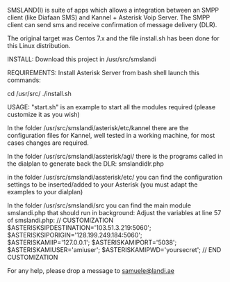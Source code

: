 SMSLAND(I) is suite of apps which allows a  integration  between an
SMPP client (like Diafaan SMS) and Kannel + Asterisk Voip Server.
The SMPP client can send sms and receive confirmation of message delivery (DLR).

The original target was Centos 7.x and the file install.sh has been done for
this Linux distribution.

INSTALL:
Download this project in /usr/src/smslandi

REQUIREMENTS:
Install Asterisk Server
from bash shell launch this commands:

cd /usr/src/
./install.sh

USAGE:
"start.sh" is an example to start all the modules required (please customize
it as you wish)

In the folder /usr/src/smslandi/asterisk/etc/kannel there are the configuration files for Kannel,
well tested in a working machine, for most cases changes are required.

In the folder /usr/src/smslandi/assterisk/agi/ there is the programs called in the dialplan to
generate back the DLR: smslandidlr.php

in the folder /usr/src/smslandi/assterisk/etc/ you can find the configuration settings to be
inserted/added to your Asterisk (you must adapt the examples to your
dialplan)

In the folder  /usr/src/smslandi/src you can find the main module
smslandi.php that should run in background:
Adjust the variables at line 57 of smslandi.php:
	 // CUSTOMIZATION
        $ASTERISKSIPDESTINATION='103.51.3.219:5060';
        $ASTERISKSIPORIGIN='128.199.249.184:5060';
        $ASTERISKAMIIP='127.0.0.1';
        $ASTERISKAMIPORT='5038';
        $ASTERISKAMIUSER='amiuser';
        $ASTERISKAMIPWD='yoursecret';
        // END CUSTOMIZATION 


For any help, please drop a message to samuele@landi.ae



